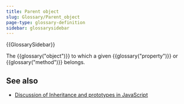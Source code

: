 ```yaml
---
title: Parent object
slug: Glossary/Parent_object
page-type: glossary-definition
sidebar: glossarysidebar
---
```


{{GlossarySidebar}}

The {{glossary("object")}} to which a given {{glossary("property")}} or {{glossary("method")}} belongs.

## See also

- [Discussion of Inheritance and prototypes in JavaScript](/en-US/docs/Web/JavaScript/Inheritance_and_the_prototype_chain)
